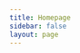 ```yaml
---
title: Homepage
sidebar: false
layout: page
---
```


<script lang="ts" setup>
import CardImg from "../../components/card/img.vue";
const features = {
  title: "do math",
  description:
    "Mathematics, which most of us see as the most factual of all sciences, constitutes the most colossal metaphor imaginable, and must be judged, aesthetically as well as intellectually, in terms of the success of this metaphor.",
  content: [
    {
      title: "Absolute continuity of Wasserstein barycenters",
      description: "Maiden research result",
      img: "/img/OPT_sphere.png",
      link: "/pdf/GTCalVa.pdf",
      tags: ["Optimal transport", "Riemnnian geometry", "Slide"],
      css: "m-6",
    },
    {
      title: "Souslin space theory",
      description: "PhD student seminar presentation",
      img: "/img/souslin_joke.png",
      link: "https://drive.google.com/file/d/1eTfQvdMlMWBhDNXlBEvxbNkI0Sfa8aUB/view",
      tags: ["Measure theory", "Slide"],
    },
  ],
};
</script>

<CardImg :features="features" />

